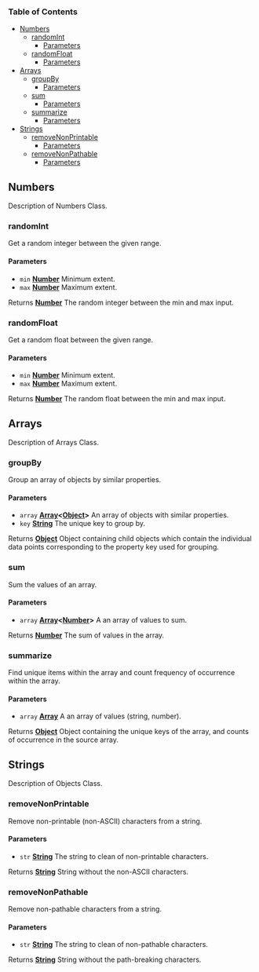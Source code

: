 <!-- Generated by documentation.js. Update this documentation by updating the source code. -->

### Table of Contents

-   [Numbers][1]
    -   [randomInt][2]
        -   [Parameters][3]
    -   [randomFloat][4]
        -   [Parameters][5]
-   [Arrays][6]
    -   [groupBy][7]
        -   [Parameters][8]
    -   [sum][9]
        -   [Parameters][10]
    -   [summarize][11]
        -   [Parameters][12]
-   [Strings][13]
    -   [removeNonPrintable][14]
        -   [Parameters][15]
    -   [removeNonPathable][16]
        -   [Parameters][17]

## Numbers

Description of Numbers Class.

### randomInt

Get a random integer between the given range.

#### Parameters

-   `min` **[Number][18]** Minimum extent.
-   `max` **[Number][18]** Maximum extent.

Returns **[Number][18]** The random integer between the min and max input.

### randomFloat

Get a random float between the given range.

#### Parameters

-   `min` **[Number][18]** Minimum extent.
-   `max` **[Number][18]** Maximum extent.

Returns **[Number][18]** The random float between the min and max input.

## Arrays

Description of Arrays Class.

### groupBy

Group an array of objects by similar properties.

#### Parameters

-   `array` **[Array][19]&lt;[Object][20]>** An array of objects with similar properties.
-   `key` **[String][21]** The unique key to group by.

Returns **[Object][20]** Object containing child objects which contain the individual
data points corresponding to the property key used for grouping.

### sum

Sum the values of an array.

#### Parameters

-   `array` **[Array][19]&lt;[Number][18]>** A an array of values to sum.

Returns **[Number][18]** The sum of values in the array.

### summarize

Find unique items within the array and count frequency of occurrence
within the array.

#### Parameters

-   `array` **[Array][19]** A an array of values (string, number).

Returns **[Object][20]** Object containing the unique keys of the array, and
counts of occurrence in the source array.

## Strings

Description of Objects Class.

### removeNonPrintable

Remove non-printable (non-ASCII) characters from a string.

#### Parameters

-   `str` **[String][21]** The string to clean of non-printable characters.

Returns **[String][21]** String without the non-ASCII characters.

### removeNonPathable

Remove non-pathable characters from a string.

#### Parameters

-   `str` **[String][21]** The string to clean of non-pathable characters.

Returns **[String][21]** String without the path-breaking characters.

[1]: #numbers

[2]: #randomint

[3]: #parameters

[4]: #randomfloat

[5]: #parameters-1

[6]: #arrays

[7]: #groupby

[8]: #parameters-2

[9]: #sum

[10]: #parameters-3

[11]: #summarize

[12]: #parameters-4

[13]: #strings

[14]: #removenonprintable

[15]: #parameters-5

[16]: #removenonpathable

[17]: #parameters-6

[18]: https://developer.mozilla.org/docs/Web/JavaScript/Reference/Global_Objects/Number

[19]: https://developer.mozilla.org/docs/Web/JavaScript/Reference/Global_Objects/Array

[20]: https://developer.mozilla.org/docs/Web/JavaScript/Reference/Global_Objects/Object

[21]: https://developer.mozilla.org/docs/Web/JavaScript/Reference/Global_Objects/String
